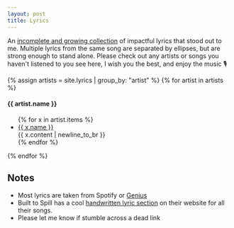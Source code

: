 ```yaml
---
layout: post
title: Lyrics
---
```


An [incomplete and growing collection](https://youtube.com/playlist?list=PLN3gGIxbQaxwFdgBnDwdxl-T272lieqLP) of impactful lyrics that stood out to me. Multiple lyrics from the same song are separated by ellipses, but are strong enough to stand alone. Please check out any artists or songs you haven't listened to you see here, I wish you the best, and enjoy the music :studio_microphone:

<!-- TODO: add song duration and release date -->
<!-- TODO: add image of artist and maybe thumnail of album or single cover art? -->

{% assign artists = site.lyrics | group_by: "artist" %}
{% for artist in artists %}
  <h4>{{ artist.name }}</h4>
  <ul>
  {% for x in artist.items %}
    <li>
      <a href ="{{ x.link }}">
        {{ x.name }}
      </a>
      <div id="content">
        {{ x.content | newline_to_br }}
      </div>
    </li>
  {% endfor %}
  </ul>
{% endfor %}

## Notes

- Most lyrics are taken from Spotify or [Genius](https://genius.com)
- Built to Spill has a cool [handwritten lyric section](https://www.builttospill.com/lyrics) on their website for all their songs.
- Please let me know if stumble across a dead link
